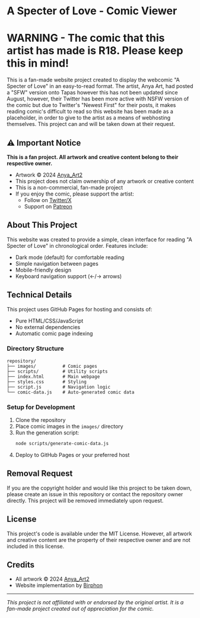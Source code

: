 # A Specter of Love - Comic Viewer

# WARNING - The comic that this artist has made is R18. Please keep this in mind!

This is a fan-made website project created to display the webcomic "A Specter of Love" in an easy-to-read format. The artist, Anya Art, had posted a "SFW" version onto Tapas however this has not been updated since August, however, their Twitter has been more active with NSFW version of the comic but due to Twitter's "Newest First" for their posts, it makes reading comic's difficult to read so this website has been made as a placeholder, in order to give to the artist as a means of webhosting themselves. This project can and will be taken down at their request.

## ⚠️ Important Notice

**This is a fan project. All artwork and creative content belong to their respective owner.**

- Artwork © 2024 [Anya_Art2](https://x.com/Anya_Art2)
- This project does not claim ownership of any artwork or creative content
- This is a non-commercial, fan-made project
- If you enjoy the comic, please support the artist:
  - Follow on [Twitter/X](https://x.com/Anya_Art2)
  - Support on [Patreon](https://www.patreon.com/AnyaArt)

## About This Project

This website was created to provide a simple, clean interface for reading "A Specter of Love" in chronological order. Features include:
- Dark mode (default) for comfortable reading
- Simple navigation between pages
- Mobile-friendly design
- Keyboard navigation support (←/→ arrows)

## Technical Details

This project uses GitHub Pages for hosting and consists of:
- Pure HTML/CSS/JavaScript
- No external dependencies
- Automatic comic page indexing

### Directory Structure
```
repository/
├── images/          # Comic pages
├── scripts/         # Utility scripts
├── index.html       # Main webpage
├── styles.css       # Styling
├── script.js        # Navigation logic
└── comic-data.js    # Auto-generated comic data
```

### Setup for Development

1. Clone the repository
2. Place comic images in the `images/` directory
3. Run the generation script:
   ```bash
   node scripts/generate-comic-data.js
   ```
4. Deploy to GitHub Pages or your preferred host

## Removal Request

If you are the copyright holder and would like this project to be taken down, please create an issue in this repository or contact the repository owner directly. This project will be removed immediately upon request.

## License

This project's code is available under the MIT License. However, all artwork and creative content are the property of their respective owner and are not included in this license.

## Credits

- All artwork © 2024 [Anya_Art2](https://x.com/Anya_Art2)
- Website implementation by [Birphon](https://www.github.com/birphon)

---

*This project is not affiliated with or endorsed by the original artist. It is a fan-made project created out of appreciation for the comic.*
